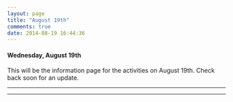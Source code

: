 ```yaml
---
layout: page
title: "August 19th"
comments: true
date: 2014-08-19 16:44:36
---
```


#### Wednesday, August 19th

This will be the information page for the activities on August 19th.  Check back soon for an update.

-----------------------------------------------
-----------------------------------------------
